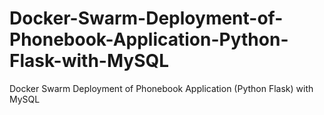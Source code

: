 # Docker-Swarm-Deployment-of-Phonebook-Application-Python-Flask-with-MySQL
Docker Swarm Deployment of Phonebook Application (Python Flask) with MySQL

